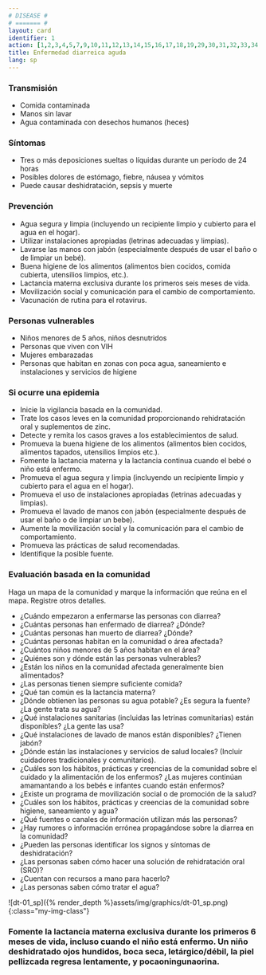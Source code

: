 ```yaml
---
# DISEASE #
# ======= #
layout: card
identifier: 1 
action: [1,2,3,4,5,7,9,10,11,12,13,14,15,16,17,18,19,29,30,31,32,33,34,39,43]
title: Enfermedad diarreica aguda
lang: sp
---
```


### Transmisión

- Comida contaminada
- Manos sin lavar
- Agua contaminada con desechos humanos (heces)

### Síntomas

- Tres o más deposiciones sueltas o líquidas durante un período de 24 horas 
- Posibles dolores de estómago, fiebre, náusea y vómitos
- Puede causar deshidratación, sepsis y muerte

### Prevención

- Agua segura y limpia (incluyendo un recipiente limpio y cubierto para el agua en el hogar).
- Utilizar instalaciones apropiadas (letrinas adecuadas y limpias).
- Lavarse las manos con jabón (especialmente después de usar el baño o de limpiar un bebé).
- Buena higiene de los alimentos (alimentos bien cocidos, comida cubierta, utensilios limpios, etc.).
- Lactancia materna exclusiva durante los primeros seis meses de vida.
- Movilización social y comunicación para el cambio de comportamiento.
- Vacunación de rutina para el rotavirus.

### Personas vulnerables

- Niños menores de 5 años, niños desnutridos
- Personas que viven con VIH
- Mujeres embarazadas
- Personas que habitan en zonas con poca agua, saneamiento e instalaciones y servicios de higiene

### Si ocurre una epidemia

- Inicie la vigilancia basada en la comunidad.
- Trate los casos leves en la comunidad proporcionando rehidratación oral y suplementos de zinc.
- Detecte y remita los casos graves a los establecimientos de salud.
- Promueva la buena higiene de los alimentos (alimentos bien cocidos, alimentos tapados, utensilios limpios etc.).
- Fomente la lactancia materna y la lactancia continua cuando el bebé o niño está enfermo.
- Promueva el agua segura y limpia (incluyendo un recipiente limpio y cubierto para el agua en el hogar).
- Promueva el uso de instalaciones apropiadas (letrinas adecuadas y limpias).
- Promueva el lavado de manos con jabón (especialmente después de usar el baño o de limpiar un bebe).
- Aumente la movilización social y la comunicación para el cambio de comportamiento.
- Promueva las prácticas de salud recomendadas.
- Identifique la posible fuente.

### Evaluación basada en la comunidad

Haga un mapa de la comunidad y marque la información que reúna en el mapa. Registre otros detalles.
- ¿Cuándo empezaron a enfermarse las personas con diarrea?
- ¿Cuántas personas han enfermado de diarrea? ¿Dónde?
- ¿Cuántas personas han muerto de diarrea? ¿Dónde?
- ¿Cuántas personas habitan en la comunidad o área afectada?
- ¿Cuántos niños menores de 5 años habitan en el área?
- ¿Quiénes son y dónde están las personas vulnerables?
- ¿Están los niños en la comunidad afectada generalmente bien alimentados?
- ¿Las personas tienen siempre suficiente comida?
- ¿Qué tan común es la lactancia materna?
- ¿Dónde obtienen las personas su agua potable? ¿Es segura la fuente? ¿La gente trata su agua?
- ¿Qué instalaciones sanitarias (incluidas las letrinas comunitarias) están disponibles? ¿La gente las usa?
- ¿Qué instalaciones de lavado de manos están disponibles? ¿Tienen jabón?
- ¿Dónde están las instalaciones y servicios de salud locales? (Incluir cuidadores tradicionales y comunitarios).
- ¿Cuáles son los hábitos, prácticas y creencias de la comunidad sobre el cuidado y la alimentación de los enfermos? ¿Las mujeres continúan amamantando a los bebés e infantes cuando están enfermos?
- ¿Existe un programa de movilización social o de promoción de la salud?
- ¿Cuáles son los hábitos, prácticas y creencias de la comunidad sobre higiene, saneamiento y agua?
- ¿Qué fuentes o canales de información utilizan más las personas?
- ¿Hay rumores o información errónea propagándose sobre la diarrea en la comunidad?
- ¿Pueden las personas identificar los signos y síntomas de deshidratación?
- ¿Las personas saben cómo hacer una solución de rehidratación oral (SRO)?
- ¿Cuentan con recursos a mano para hacerlo?
- ¿Las personas saben cómo tratar el agua?


![dt-01_sp]({% render_depth %}assets/img/graphics/dt-01_sp.png){:class="my-img-class"}
### Fomente la lactancia materna exclusiva durante los primeros 6 meses de vida, incluso cuando el niño está enfermo. Un niño deshidratado ojos hundidos, boca seca, letárgico/débil, la piel pellizcada regresa lentamente, y pocaoningunaorina.
